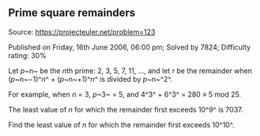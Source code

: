 Prime square remainders
-----------------------

Source: https://projecteuler.net/problem=123

Published on Friday, 16th June 2006, 06:00 pm; Solved by 7824;
Difficulty rating: 30%

Let *p*~n~ be the *n*th prime: 2, 3, 5, 7, 11, ..., and let *r* be the
remainder when (*p*~n~−1)^*n*^ + (*p*~n~+1)^*n*^ is divided by
*p*~n~^2^.

For example, when *n* = 3, *p*~3~ = 5, and 4^3^ + 6^3^ = 280 ≡ 5 mod 25.

The least value of *n* for which the remainder first exceeds 10^9^ is
7037.

Find the least value of *n* for which the remainder first exceeds
10^10^.
